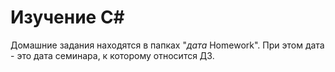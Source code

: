 # Изучение C#
Домашние задания находятся в папках "*дата* Homework". При этом дата - это дата семинара, к которому относится ДЗ.
